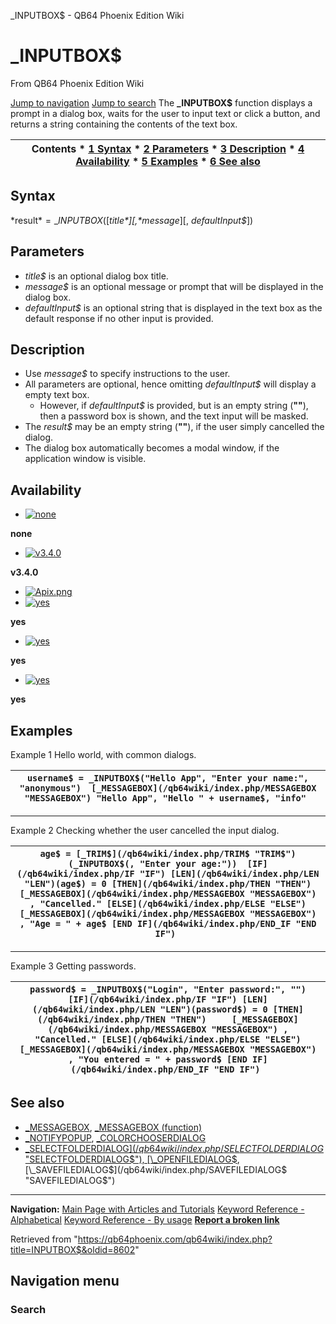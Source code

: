 


\_INPUTBOX$ - QB64 Phoenix Edition Wiki








# \_INPUTBOX$



From QB64 Phoenix Edition Wiki



[Jump to navigation](#mw-head)
[Jump to search](#searchInput)
The **\_INPUTBOX$** function displays a prompt in a dialog box, waits for the user to input text or click a button, and returns a string containing the contents of the text box.


  






| Contents * [1 Syntax](#Syntax) * [2 Parameters](#Parameters) * [3 Description](#Description) * [4 Availability](#Availability) * [5 Examples](#Examples) * [6 See also](#See_also) |
| --- |


## Syntax


*result$* = \_INPUTBOX$([*title$*][, *message$*][, *defaultInput$*])
  




## Parameters


* *title$* is an optional dialog box title.
* *message$* is an optional message or prompt that will be displayed in the dialog box.
* *defaultInput$* is an optional string that is displayed in the text box as the default response if no other input is provided.


  




## Description


* Use *message$* to specify instructions to the user.
* All parameters are optional, hence omitting *defaultInput$* will display a empty text box.
	+ However, if *defaultInput$* is provided, but is an empty string (**""**), then a password box is shown, and the text input will be masked.
* The *result$* may be an empty string (**""**), if the user simply cancelled the dialog.
* The dialog box automatically becomes a modal window, if the application window is visible.


  




## Availability


* [![none](/qb64wiki/images/9/91/Qb64.png)](/qb64wiki/index.php/File:Qb64.png "none")

**none**
* [![v3.4.0](/qb64wiki/images/0/07/Qbpe.png)](/qb64wiki/index.php/File:Qbpe.png "v3.4.0")

**v3.4.0**
* [![Apix.png](/qb64wiki/images/5/5f/Apix.png)](/qb64wiki/index.php/File:Apix.png)
* [![yes](/qb64wiki/images/2/29/Win.png)](/qb64wiki/index.php/File:Win.png "yes")

**yes**
* [![yes](/qb64wiki/images/7/7a/Lnx.png)](/qb64wiki/index.php/File:Lnx.png "yes")

**yes**
* [![yes](/qb64wiki/images/2/22/Osx.png)](/qb64wiki/index.php/File:Osx.png "yes")

**yes**


  




## Examples


Example 1
Hello world, with common dialogs.


| ``` username$ = _INPUTBOX$("Hello App", "Enter your name:", "anonymous")  [_MESSAGEBOX](/qb64wiki/index.php/MESSAGEBOX "MESSAGEBOX") "Hello App", "Hello " + username$, "info"  ``` |
| --- |




---


Example 2
Checking whether the user cancelled the input dialog.


| ``` age$ = [_TRIM$](/qb64wiki/index.php/TRIM$ "TRIM$")(_INPUTBOX$(, "Enter your age:"))  [IF](/qb64wiki/index.php/IF "IF") [LEN](/qb64wiki/index.php/LEN "LEN")(age$) = 0 [THEN](/qb64wiki/index.php/THEN "THEN")     [_MESSAGEBOX](/qb64wiki/index.php/MESSAGEBOX "MESSAGEBOX") , "Cancelled." [ELSE](/qb64wiki/index.php/ELSE "ELSE")     [_MESSAGEBOX](/qb64wiki/index.php/MESSAGEBOX "MESSAGEBOX") , "Age = " + age$ [END IF](/qb64wiki/index.php/END_IF "END IF")  ``` |
| --- |




---


Example 3
Getting passwords.


| ``` password$ = _INPUTBOX$("Login", "Enter password:", "")  [IF](/qb64wiki/index.php/IF "IF") [LEN](/qb64wiki/index.php/LEN "LEN")(password$) = 0 [THEN](/qb64wiki/index.php/THEN "THEN")     [_MESSAGEBOX](/qb64wiki/index.php/MESSAGEBOX "MESSAGEBOX") , "Cancelled." [ELSE](/qb64wiki/index.php/ELSE "ELSE")     [_MESSAGEBOX](/qb64wiki/index.php/MESSAGEBOX "MESSAGEBOX") , "You entered = " + password$ [END IF](/qb64wiki/index.php/END_IF "END IF")  ``` |
| --- |


  




## See also


* [\_MESSAGEBOX](/qb64wiki/index.php/MESSAGEBOX "MESSAGEBOX"), [\_MESSAGEBOX (function)](/qb64wiki/index.php/MESSAGEBOX_(function) "MESSAGEBOX (function)")
* [\_NOTIFYPOPUP](/qb64wiki/index.php/NOTIFYPOPUP "NOTIFYPOPUP"), [\_COLORCHOOSERDIALOG](/qb64wiki/index.php/COLORCHOOSERDIALOG "COLORCHOOSERDIALOG")
* [\_SELECTFOLDERDIALOG$](/qb64wiki/index.php/SELECTFOLDERDIALOG$ "SELECTFOLDERDIALOG$"), [\_OPENFILEDIALOG$](/qb64wiki/index.php/OPENFILEDIALOG$ "OPENFILEDIALOG$"), [\_SAVEFILEDIALOG$](/qb64wiki/index.php/SAVEFILEDIALOG$ "SAVEFILEDIALOG$")


  






---


**Navigation:**
[Main Page with Articles and Tutorials](/qb64wiki/index.php/Main_Page "Main Page")
[Keyword Reference - Alphabetical](/qb64wiki/index.php/Keyword_Reference_-_Alphabetical "Keyword Reference - Alphabetical")
[Keyword Reference - By usage](/qb64wiki/index.php/Keyword_Reference_-_By_usage "Keyword Reference - By usage")
**[Report a broken link](https://qb64phoenix.com/forum/showthread.php?tid=2800)**  





Retrieved from "<https://qb64phoenix.com/qb64wiki/index.php?title=INPUTBOX$&oldid=8602>"




## Navigation menu








### Search





















